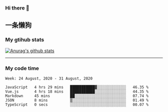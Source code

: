 ### Hi there 👋

## 一条懒狗
<!--
**kiss-me-quickly/kiss-me-quickly** is a ✨ _special_ ✨ repository because its `README.md` (this file) appears on your GitHub profile.

Here are some ideas to get you started:

- 🔭 I’m currently working on ...
- 🌱 I’m currently learning ...
- 👯 I’m looking to collaborate on ...
- 🤔 I’m looking for help with ...
- 💬 Ask me about ...
- 📫 How to reach me: ...
- 😄 Pronouns: ...
- ⚡ Fun fact: ...
-->


### My gtihub stats

[![Anurag's github stats](https://github-readme-stats.vercel.app/api?username=kiss-me-quickly)](https://github.com/anuraghazra/github-readme-stats)

***

### My code time

<!--START_SECTION:waka-->
```text
Week: 24 August, 2020 - 31 August, 2020

JavaScript   4 hrs 29 mins   ███████████▓░░░░░░░░░░░░░   46.35 % 
Vue.js       4 hrs 18 mins   ███████████░░░░░░░░░░░░░░   44.35 % 
Markdown     45 mins         ██░░░░░░░░░░░░░░░░░░░░░░░   07.74 % 
JSON         8 mins          ▒░░░░░░░░░░░░░░░░░░░░░░░░   01.49 % 
TypeScript   0 secs          ░░░░░░░░░░░░░░░░░░░░░░░░░   00.07 % 
```
<!--END_SECTION:waka-->

